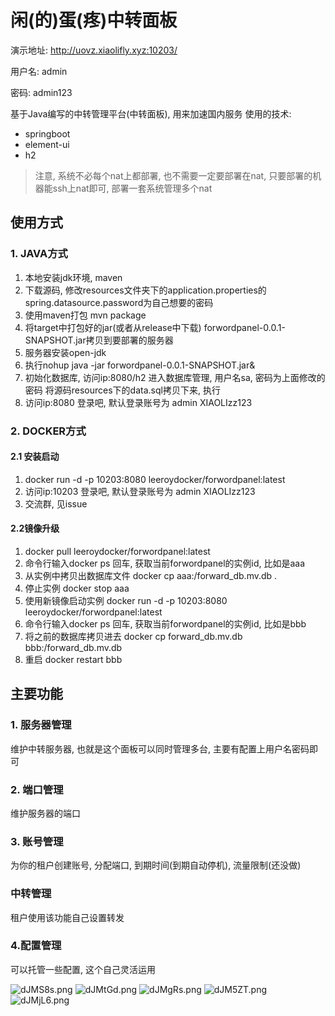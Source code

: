 # 闲(的)蛋(疼)中转面板
演示地址: http://uovz.xiaolifly.xyz:10203/

用户名: admin

密码: admin123

基于Java编写的中转管理平台(中转面板), 用来加速国内服务
使用的技术:
- springboot
- element-ui
- h2

> 注意, 系统不必每个nat上都部署, 也不需要一定要部署在nat, 只要部署的机器能ssh上nat即可, 部署一套系统管理多个nat

## 使用方式
### 1. JAVA方式
1. 本地安装jdk环境, maven
2. 下载源码, 修改resources文件夹下的application.properties的spring.datasource.password为自己想要的密码
2. 使用maven打包 mvn package
3. 将target中打包好的jar(或者从release中下载) forwordpanel-0.0.1-SNAPSHOT.jar拷贝到要部署的服务器
4. 服务器安装open-jdk
5. 执行nohup java -jar forwordpanel-0.0.1-SNAPSHOT.jar&
6. 初始化数据库, 访问ip:8080/h2 进入数据库管理, 用户名sa, 密码为上面修改的密码 将源码resources下的data.sql拷贝下来, 执行
7. 访问ip:8080 登录吧, 默认登录账号为 admin XIAOLIzz123
### 2. DOCKER方式
#### 2.1 安装启动
1. docker run -d -p 10203:8080 leeroydocker/forwordpanel:latest
2. 访问ip:10203 登录吧, 默认登录账号为 admin XIAOLIzz123
3. 交流群, 见issue

#### 2.2镜像升级
1. docker pull leeroydocker/forwordpanel:latest
2. 命令行输入docker ps 回车, 获取当前forwordpanel的实例id, 比如是aaa
3. 从实例中拷贝出数据库文件 docker cp aaa:/forward_db.mv.db .
4. 停止实例  docker stop aaa
5. 使用新镜像启动实例  docker run -d -p 10203:8080 leeroydocker/forwordpanel:latest
6. 命令行输入docker ps 回车, 获取当前forwordpanel的实例id, 比如是bbb
7. 将之前的数据库拷贝进去  docker cp forward_db.mv.db bbb:/forward_db.mv.db
8. 重启  docker restart bbb

## 主要功能
### 1. 服务器管理
维护中转服务器, 也就是这个面板可以同时管理多台, 主要有配置上用户名密码即可

### 2. 端口管理
维护服务器的端口

### 3. 账号管理
为你的租户创建账号, 分配端口, 到期时间(到期自动停机), 流量限制(还没做)

### 中转管理
租户使用该功能自己设置转发

### 4.配置管理
可以托管一些配置, 这个自己灵活运用

![dJMS8s.png](https://s1.ax1x.com/2020/08/20/dJMS8s.png)
![dJMtGd.png](https://s1.ax1x.com/2020/08/20/dJMtGd.png)
![dJMgRs.png](https://s1.ax1x.com/2020/08/20/dJMgRs.png)
![dJM5ZT.png](https://s1.ax1x.com/2020/08/20/dJM5ZT.png)
![dJMjL6.png](https://s1.ax1x.com/2020/08/20/dJMjL6.png)
